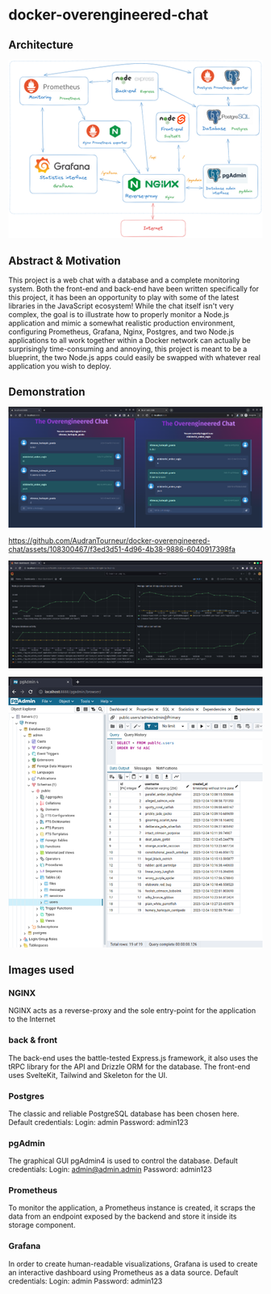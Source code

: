 # docker-overengineered-chat

## Architecture

![App](/demo/architecture.png)

## Abstract & Motivation

This project is a web chat with a database and a complete monitoring system.
Both the front-end and back-end have been written specifically for this project, it has been an opportunity to play with some of the latest libraries in the JavaScript ecosystem!
While the chat itself isn't very complex, the goal is to illustrate how to properly monitor a Node.js application and mimic a somewhat realistic production environment, configuring Prometheus, Grafana, Nginx, Postgres, and two Node.js applications to all work together within a Docker network can actually be surprisingly time-consuming and annoying, this project is meant to be a blueprint, the two Node.js apps could easily be swapped with whatever real application you wish to deploy.

## Demonstration

![App](/demo/chat_image.png)

https://github.com/AudranTourneur/docker-overengineered-chat/assets/108300467/f3ed3d51-4d96-4b38-9886-6040917398fa

![Grafana](/demo/grafana.png)

![pgAdmin](/demo/pgadmin.png)

## Images used

### NGINX
NGINX acts as a reverse-proxy and the sole entry-point for the application to the Internet

### back & front
The back-end uses the battle-tested Express.js framework, it also uses the tRPC library for the API and Drizzle ORM for the database.
The front-end uses SvelteKit, Tailwind and Skeleton for the UI.

### Postgres
The classic and reliable PostgreSQL database has been chosen here.
Default credentials:
Login: admin
Password: admin123

### pgAdmin
The graphical GUI pgAdmin4 is used to control the database.
Default credentials:
Login: admin@admin.admin
Password: admin123

### Prometheus
To monitor the application, a Prometheus instance is created, it scraps the data from an endpoint exposed by the backend and store it inside its storage component.

### Grafana
In order to create human-readable visualizations, Grafana is used to create an interactive dashboard using Prometheus as a data source.
Default credentials:
Login: admin
Password: admin123
